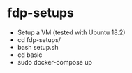 # fdp-setups
* Setup a VM (tested with Ubuntu 18.2)
* cd fdp-setups/
* bash setup.sh
* cd basic
* sudo docker-compose up
